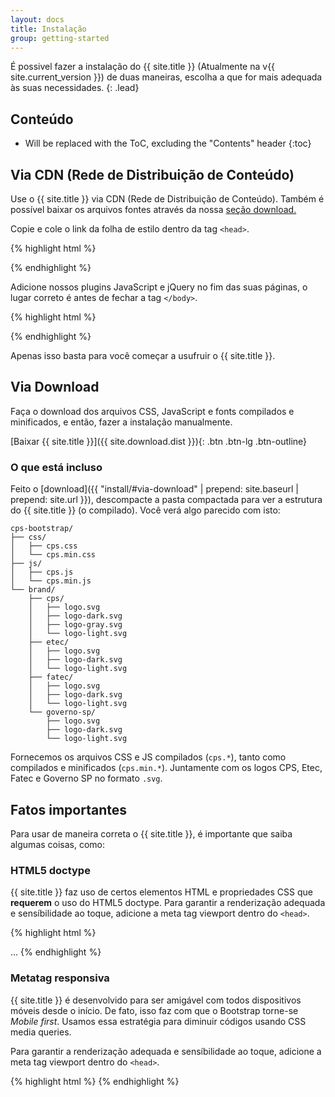 ```yaml
---
layout: docs
title: Instalação
group: getting-started
---
```


É possivel fazer a instalação do {{ site.title }} (Atualmente na v{{ site.current_version }}) de duas maneiras, escolha a que for mais adequada às suas necessidades.
{: .lead}

## Conteúdo

* Will be replaced with the ToC, excluding the "Contents" header
{:toc}

## Via CDN (Rede de Distribuição de Conteúdo)

Use o {{ site.title }} via CDN (Rede de Distribuição de Conteúdo). Também é possível baixar os arquivos fontes através da nossa [seção download.](#via-download)

Copie e cole o link da folha de estilo dentro da tag `<head>`.

{% highlight html %}
<link rel="stylesheet" href="{{ site.cdn.css }}">
{% endhighlight %}

Adicione nossos plugins JavaScript e jQuery no fim das suas páginas, o lugar correto é antes de fechar a tag `</body>`.

{% highlight html %}
<script src="{{ site.cdn.jquery }}"></script>
<script src="{{ site.cdn.js }}"></script>
{% endhighlight %}

Apenas isso basta para você começar a usufruir o {{ site.title }}.

## Via Download

Faça o download dos arquivos CSS, JavaScript e fonts compilados e minificados, e então, fazer a instalação manualmente.

[Baixar {{ site.title }}]({{ site.download.dist }}){: .btn .btn-lg .btn-outline}

### O que está incluso

Feito o [download]({{ "install/#via-download" | prepend: site.baseurl | prepend: site.url }}), descompacte a pasta compactada para ver a estrutura do {{ site.title }} (o compilado). Você verá algo parecido com isto:

<pre><code>cps-bootstrap/
├── css/
│   ├── cps.css
│   └── cps.min.css
├── js/
│   ├── cps.js
│   └── cps.min.js
└── brand/
    ├── cps/
    │   ├── logo.svg
    │   ├── logo-dark.svg
    │   ├── logo-gray.svg
    │   └── logo-light.svg
    ├── etec/
    │   ├── logo.svg
    │   ├── logo-dark.svg
    │   └── logo-light.svg
    ├── fatec/
    │   ├── logo.svg
    │   ├── logo-dark.svg
    │   └── logo-light.svg
    └── governo-sp/
        ├── logo.svg
        ├── logo-dark.svg
        └── logo-light.svg        
</code></pre>

Fornecemos os arquivos CSS e JS compilados (`cps.*`), tanto como  compilados e minificados (`cps.min.*`). Juntamente com os logos CPS, Etec, Fatec e Governo SP no formato `.svg`.

## Fatos importantes

Para usar de maneira correta o {{ site.title }}, é importante que saiba algumas coisas, como:

### HTML5 doctype

{{ site.title }} faz uso de certos elementos HTML e propriedades CSS que <b>requerem</b> o uso do HTML5 doctype. Para garantir a renderização adequada e sensíbilidade ao toque, adicione a meta tag viewport dentro do `<head>`.

{% highlight html %}
<!DOCTYPE html>
<html lang="pt-br">
...
</html>
{% endhighlight %}

### Metatag responsiva

{{ site.title }} é desenvolvido para ser amigável com todos dispositivos móveis desde o início. De fato, isso faz com que o Bootstrap torne-se *Mobile first*. Usamos essa estratégia para diminuir códigos usando CSS media queries.

Para garantir a renderização adequada e sensíbilidade ao toque, adicione a meta tag viewport dentro do `<head>`.

{% highlight html %}
<meta name="viewport" content="width=device-width, initial-scale=1">
{% endhighlight %}
